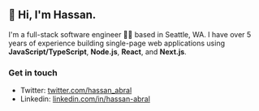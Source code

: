 ## 👋 Hi, I'm Hassan. 

I'm a full-stack software engineer 👨‍💻  based in Seattle, WA. I have over 5 years of experience building single-page web applications using **JavaScript/TypeScript**, **Node.js**, **React**, and **Next.js**.

### Get in touch
- Twitter: [twitter.com/hassan_abral](https://twitter.com/hassan_abral)
- Linkedin: [linkedin.com/in/hassan-abral](https://www.linkedin.com/in/hassan-abral)
<!--
**hassanabral/hassanabral** is a ✨ _special_ ✨ repository because its `README.md` (this file) appears on your GitHub profile.
